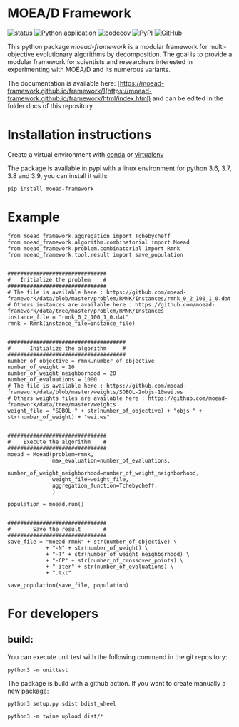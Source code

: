 # MOEA/D Framework

[![status](https://joss.theoj.org/papers/a81ea21d0358e013000b0b3b926bd4ba/status.svg)](https://joss.theoj.org/papers/a81ea21d0358e013000b0b3b926bd4ba)
[![Python application](https://github.com/moead-framework/framework/workflows/Python%20application/badge.svg?branch=master)](https://github.com/moead-framework/framework/actions?query=workflow%3A%22Python+application%22)
[![codecov](https://codecov.io/gh/moead-framework/framework/branch/master/graph/badge.svg?token=J7MAU5E6BB)](https://codecov.io/gh/moead-framework/framework)
[![PyPI](https://img.shields.io/pypi/v/moead-framework)](https://pypi.org/project/moead-framework/)
[![GitHub](https://img.shields.io/github/license/moead-framework/framework?style=flat)](https://github.com/moead-framework/framework/blob/master/LICENCE)

This python package *moead-framework* is a modular framework for multi-objective evolutionary algorithms by decomposition. 
The goal  is to provide a modular framework for scientists and researchers interested in 
experimenting with MOEA/D and its numerous variants.

The documentation is available here: [https://moead-framework.github.io/framework/](https://moead-framework.github.io/framework/html/index.html) and can be edited in the folder docs of this repository.

# Installation instructions

Create a virtual environment with [conda](https://docs.conda.io/en/latest/miniconda.html) or [virtualenv](https://packaging.python.org/guides/installing-using-pip-and-virtual-environments/#creating-a-virtual-environment)

The package is available in pypi with a linux environment for python 3.6, 3.7, 3.8 and 3.9, you can install it with:

    pip install moead-framework
    
# Example

    from moead_framework.aggregation import Tchebycheff
    from moead_framework.algorithm.combinatorial import Moead
    from moead_framework.problem.combinatorial import Rmnk
    from moead_framework.tool.result import save_population
    
    
    ###############################
    #   Initialize the problem    #
    ###############################
    # The file is available here : https://github.com/moead-framework/data/blob/master/problem/RMNK/Instances/rmnk_0_2_100_1_0.dat
    # Others instances are available here : https://github.com/moead-framework/data/tree/master/problem/RMNK/Instances
    instance_file = "rmnk_0_2_100_1_0.dat"
    rmnk = Rmnk(instance_file=instance_file)
    
    
    #####################################
    #      Initialize the algorithm     #
    #####################################
    number_of_objective = rmnk.number_of_objective
    number_of_weight = 10
    number_of_weight_neighborhood = 20
    number_of_evaluations = 1000
    # The file is available here : https://github.com/moead-framework/data/blob/master/weights/SOBOL-2objs-10wei.ws
    # Others weights files are available here : https://github.com/moead-framework/data/tree/master/weights
    weight_file = "SOBOL-" + str(number_of_objective) + "objs-" + str(number_of_weight) + "wei.ws"
    
    
    ###############################
    #    Execute the algorithm    #
    ###############################
    moead = Moead(problem=rmnk,
                  max_evaluation=number_of_evaluations,
                  number_of_weight_neighborhood=number_of_weight_neighborhood,
                  weight_file=weight_file,
                  aggregation_function=Tchebycheff,
                  )
    
    population = moead.run()
    
    
    ###############################
    #       Save the result       #
    ###############################
    save_file = "moead-rmnk" + str(number_of_objective) \
                + "-N" + str(number_of_weight) \
                + "-T" + str(number_of_weight_neighborhood) \
                + "-CP" + str(number_of_crossover_points) \
                + "-iter" + str(number_of_evaluations) \
                + ".txt"
    
    save_population(save_file, population)



# For developers 

## build: 

You can execute unit test with the following command in the git repository: 

    python3 -m unittest 


The package is build with a github action. If you want to create manually a new package: 

    python3 setup.py sdist bdist_wheel
 
    python3 -m twine upload dist/*

